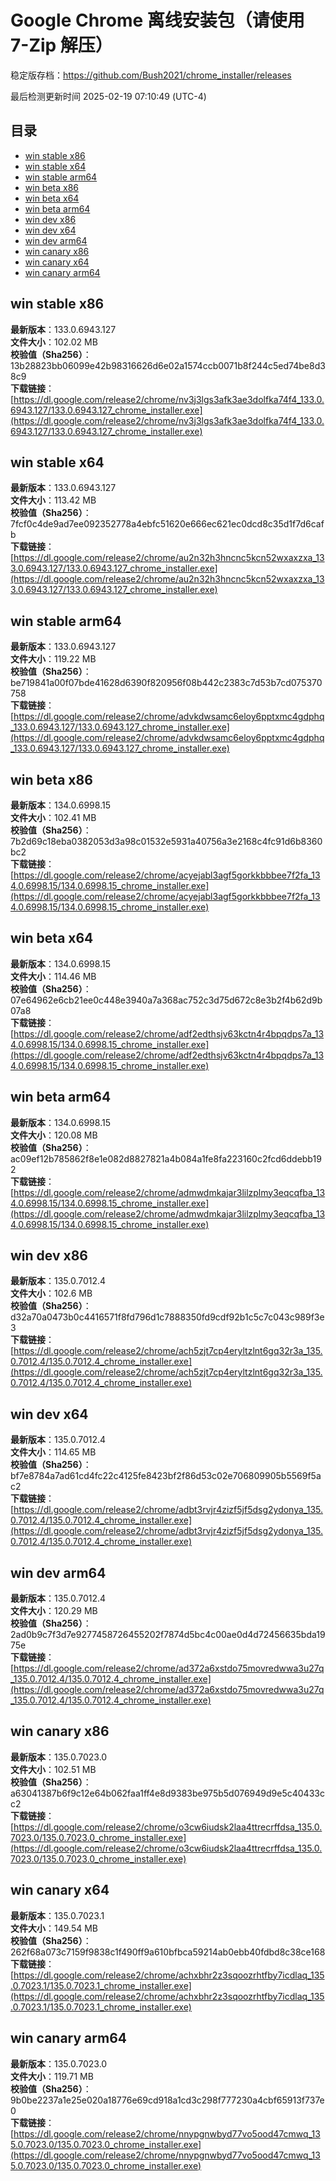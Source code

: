 # Google Chrome 离线安装包（请使用 7-Zip 解压）
稳定版存档：<https://github.com/Bush2021/chrome_installer/releases>

最后检测更新时间
2025-02-19 07:10:49 (UTC-4)

## 目录
* [win stable x86](https://github.com/Bush2021/chrome_installer?tab=readme-ov-file#win-stable-x86)
* [win stable x64](https://github.com/Bush2021/chrome_installer?tab=readme-ov-file#win-stable-x64)
* [win stable arm64](https://github.com/Bush2021/chrome_installer?tab=readme-ov-file#win-stable-arm64)
* [win beta x86](https://github.com/Bush2021/chrome_installer?tab=readme-ov-file#win-beta-x86)
* [win beta x64](https://github.com/Bush2021/chrome_installer?tab=readme-ov-file#win-beta-x64)
* [win beta arm64](https://github.com/Bush2021/chrome_installer?tab=readme-ov-file#win-beta-arm64)
* [win dev x86](https://github.com/Bush2021/chrome_installer?tab=readme-ov-file#win-dev-x86)
* [win dev x64](https://github.com/Bush2021/chrome_installer?tab=readme-ov-file#win-dev-x64)
* [win dev arm64](https://github.com/Bush2021/chrome_installer?tab=readme-ov-file#win-dev-arm64)
* [win canary x86](https://github.com/Bush2021/chrome_installer?tab=readme-ov-file#win-canary-x86)
* [win canary x64](https://github.com/Bush2021/chrome_installer?tab=readme-ov-file#win-canary-x64)
* [win canary arm64](https://github.com/Bush2021/chrome_installer?tab=readme-ov-file#win-canary-arm64)

## win stable x86
**最新版本**：133.0.6943.127  
**文件大小**：102.02 MB  
**校验值（Sha256）**：13b28823bb06099e42b98316626d6e02a1574ccb0071b8f244c5ed74be8d38c9  
**下载链接**：[https://dl.google.com/release2/chrome/nv3j3lgs3afk3ae3dolfka74f4_133.0.6943.127/133.0.6943.127_chrome_installer.exe](https://dl.google.com/release2/chrome/nv3j3lgs3afk3ae3dolfka74f4_133.0.6943.127/133.0.6943.127_chrome_installer.exe)  

## win stable x64
**最新版本**：133.0.6943.127  
**文件大小**：113.42 MB  
**校验值（Sha256）**：7fcf0c4de9ad7ee092352778a4ebfc51620e666ec621ec0dcd8c35d1f7d6cafb  
**下载链接**：[https://dl.google.com/release2/chrome/au2n32h3hncnc5kcn52wxaxzxa_133.0.6943.127/133.0.6943.127_chrome_installer.exe](https://dl.google.com/release2/chrome/au2n32h3hncnc5kcn52wxaxzxa_133.0.6943.127/133.0.6943.127_chrome_installer.exe)  

## win stable arm64
**最新版本**：133.0.6943.127  
**文件大小**：119.22 MB  
**校验值（Sha256）**：be719841a00f07bde41628d6390f820956f08b442c2383c7d53b7cd075370758  
**下载链接**：[https://dl.google.com/release2/chrome/advkdwsamc6eloy6pptxmc4gdphq_133.0.6943.127/133.0.6943.127_chrome_installer.exe](https://dl.google.com/release2/chrome/advkdwsamc6eloy6pptxmc4gdphq_133.0.6943.127/133.0.6943.127_chrome_installer.exe)  

## win beta x86
**最新版本**：134.0.6998.15  
**文件大小**：102.41 MB  
**校验值（Sha256）**：7b2d69c18eba0382053d3a98c01532e5931a40756a3e2168c4fc91d6b8360bc2  
**下载链接**：[https://dl.google.com/release2/chrome/acyejabl3agf5gorkkbbbee7f2fa_134.0.6998.15/134.0.6998.15_chrome_installer.exe](https://dl.google.com/release2/chrome/acyejabl3agf5gorkkbbbee7f2fa_134.0.6998.15/134.0.6998.15_chrome_installer.exe)  

## win beta x64
**最新版本**：134.0.6998.15  
**文件大小**：114.46 MB  
**校验值（Sha256）**：07e64962e6cb21ee0c448e3940a7a368ac752c3d75d672c8e3b2f4b62d9b07a8  
**下载链接**：[https://dl.google.com/release2/chrome/adf2edthsjv63kctn4r4bpqdps7a_134.0.6998.15/134.0.6998.15_chrome_installer.exe](https://dl.google.com/release2/chrome/adf2edthsjv63kctn4r4bpqdps7a_134.0.6998.15/134.0.6998.15_chrome_installer.exe)  

## win beta arm64
**最新版本**：134.0.6998.15  
**文件大小**：120.08 MB  
**校验值（Sha256）**：ac09ef12b785862f8e1e082d8827821a4b084a1fe8fa223160c2fcd6ddebb192  
**下载链接**：[https://dl.google.com/release2/chrome/admwdmkajar3lilzplmy3eqcqfba_134.0.6998.15/134.0.6998.15_chrome_installer.exe](https://dl.google.com/release2/chrome/admwdmkajar3lilzplmy3eqcqfba_134.0.6998.15/134.0.6998.15_chrome_installer.exe)  

## win dev x86
**最新版本**：135.0.7012.4  
**文件大小**：102.6 MB  
**校验值（Sha256）**：d32a70a0473b0c4416571f8fd796d1c7888350fd9cdf92b1c5c7c043c989f3e3  
**下载链接**：[https://dl.google.com/release2/chrome/ach5zjt7cp4eryltzlnt6gq32r3a_135.0.7012.4/135.0.7012.4_chrome_installer.exe](https://dl.google.com/release2/chrome/ach5zjt7cp4eryltzlnt6gq32r3a_135.0.7012.4/135.0.7012.4_chrome_installer.exe)  

## win dev x64
**最新版本**：135.0.7012.4  
**文件大小**：114.65 MB  
**校验值（Sha256）**：bf7e8784a7ad61cd4fc22c4125fe8423bf2f86d53c02e706809905b5569f5ac2  
**下载链接**：[https://dl.google.com/release2/chrome/adbt3rvjr4zizf5jf5dsg2ydonya_135.0.7012.4/135.0.7012.4_chrome_installer.exe](https://dl.google.com/release2/chrome/adbt3rvjr4zizf5jf5dsg2ydonya_135.0.7012.4/135.0.7012.4_chrome_installer.exe)  

## win dev arm64
**最新版本**：135.0.7012.4  
**文件大小**：120.29 MB  
**校验值（Sha256）**：2ad0b9c7f3d7e9277458726455202f7874d5bc4c00ae0d4d72456635bda1975e  
**下载链接**：[https://dl.google.com/release2/chrome/ad372a6xstdo75movredwwa3u27q_135.0.7012.4/135.0.7012.4_chrome_installer.exe](https://dl.google.com/release2/chrome/ad372a6xstdo75movredwwa3u27q_135.0.7012.4/135.0.7012.4_chrome_installer.exe)  

## win canary x86
**最新版本**：135.0.7023.0  
**文件大小**：102.51 MB  
**校验值（Sha256）**：a63041387b6f9c12e64b062faa1ff4e8d9383be975b5d076949d9e5c40433cc2  
**下载链接**：[https://dl.google.com/release2/chrome/o3cw6iudsk2laa4ttrecrffdsa_135.0.7023.0/135.0.7023.0_chrome_installer.exe](https://dl.google.com/release2/chrome/o3cw6iudsk2laa4ttrecrffdsa_135.0.7023.0/135.0.7023.0_chrome_installer.exe)  

## win canary x64
**最新版本**：135.0.7023.1  
**文件大小**：149.54 MB  
**校验值（Sha256）**：262f68a073c7159f9838c1f490ff9a610bfbca59214ab0ebb40fdbd8c38ce168  
**下载链接**：[https://dl.google.com/release2/chrome/achxbhr2z3sqoozrhtfby7icdlaq_135.0.7023.1/135.0.7023.1_chrome_installer.exe](https://dl.google.com/release2/chrome/achxbhr2z3sqoozrhtfby7icdlaq_135.0.7023.1/135.0.7023.1_chrome_installer.exe)  

## win canary arm64
**最新版本**：135.0.7023.0  
**文件大小**：119.71 MB  
**校验值（Sha256）**：9b0be2237a1e25e020a18776e69cd918a1cd3c298f777230a4cbf65913f737e0  
**下载链接**：[https://dl.google.com/release2/chrome/nnypgnwbyd77vo5ood47cmwq_135.0.7023.0/135.0.7023.0_chrome_installer.exe](https://dl.google.com/release2/chrome/nnypgnwbyd77vo5ood47cmwq_135.0.7023.0/135.0.7023.0_chrome_installer.exe)  

